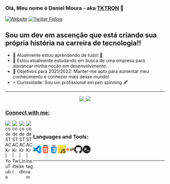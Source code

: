 ### Olá, Meu nome é Daniel Moura - aka [TKTRON][website] 👋

[![Website](https://img.shields.io/website?label=Daniel&style=for-the-badge&url=https%3A%2F%2Fcodestackr.com)](https://www.linkedin.com/in/daniel-moura-728393189/)
[![Twitter Follow](https://img.shields.io/twitter/follow/Tktrongames?color=1DA1D2&logo=twitter&style=for-the-badge)](https://twitter.com/Tktrongames)

## Sou um dev em ascenção que está criando sua própria história na carreira de tecnologia!!

- 🌱 Atualmente estou aprendendo de tudo! 🤣
- 👯 Estou atualmente estudando em busca de uma empresa para alavancar minha noção em desenvolvimento.
- 🥅 Objetivos para 2021/2022: Manter-me apto para aumentar meu conhecimento e conhecer mais desse mundo!
- ⚡ Curiosidade: Sou um profissional em pen spinning 🖋
---
<div align="center">
  <a href="https://github.com/TKTRON44">
  <img height="170em" src="https://github-readme-stats.vercel.app/api?username=TKTRON44&show_icons=true&theme=tokyonight&include_all_commits=true&count_private=true"/>
  <img height="170em" src="https://github-readme-stats.vercel.app/api/top-langs/?username=TKTRON44&layout=compact&langs_count=7&theme=tokyonight"/>
</div>

### Connect with me:

[<img align="left" alt="codeSTACKr | YouTube" width="22px" src="https://cdn.jsdelivr.net/npm/simple-icons@v3/icons/youtube.svg" />][youtube]
[<img align="left" alt="codeSTACKr | Twitter" width="22px" src="https://cdn.jsdelivr.net/npm/simple-icons@v3/icons/twitter.svg" />][twitter]
[<img align="left" alt="codeSTACKr | LinkedIn" width="22px" src="https://cdn.jsdelivr.net/npm/simple-icons@v3/icons/linkedin.svg" />][linkedin]
[<img align="left" alt="codeSTACKr | Instagram" width="22px" src="https://cdn.jsdelivr.net/npm/simple-icons@v3/icons/instagram.svg" />][instagram]

<br />

### Languages and Tools:

[<img align="left" alt="Visual Studio Code" width="26px" src="https://raw.githubusercontent.com/github/explore/80688e429a7d4ef2fca1e82350fe8e3517d3494d/topics/visual-studio-code/visual-studio-code.png" />][webdevplaylist]
[<img align="left" alt="HTML5" width="26px" src="https://raw.githubusercontent.com/github/explore/80688e429a7d4ef2fca1e82350fe8e3517d3494d/topics/html/html.png" />][webdevplaylist]
[<img align="left" alt="CSS3" width="26px" src="https://raw.githubusercontent.com/github/explore/80688e429a7d4ef2fca1e82350fe8e3517d3494d/topics/css/css.png" />][cssplaylist]
[<img align="left" alt="JavaScript" width="26px" src="https://raw.githubusercontent.com/github/explore/80688e429a7d4ef2fca1e82350fe8e3517d3494d/topics/javascript/javascript.png" />][jsplaylist]
[<img align="left" alt="Git" width="26px" src="https://raw.githubusercontent.com/github/explore/80688e429a7d4ef2fca1e82350fe8e3517d3494d/topics/git/git.png" />][webdevplaylist]
[<img align="left" alt="GitHub" width="26px" src="https://raw.githubusercontent.com/github/explore/78df643247d429f6cc873026c0622819ad797942/topics/github/github.png" />][webdevplaylist]
[<img align="left" alt="Terminal" width="26px" src="https://raw.githubusercontent.com/github/explore/80688e429a7d4ef2fca1e82350fe8e3517d3494d/topics/terminal/terminal.png" />][webdevplaylist]

<br />
<br />

---
</details>

[website]: https://codeSTACKr.com
[course]: http://vsCodeHero.com
[twitter]: https://twitter.com/Tktrongames
[youtube]: https://www.youtube.com/channel/UCQY3LKGX3Do6mOnjJ_uwD0g
[instagram]: https://instagram.com/daniel_mouratk?utm_medium=copy_link
[linkedin]: https://www.linkedin.com/in/daniel-moura-728393189/
[webdevplaylist]: https://www.youtube.com/playlist?list=PLkwxH9e_vrAJ0WbEsFA9W3I1W-g_BTsbt
[jsplaylist]: https://www.youtube.com/playlist?list=PLkwxH9e_vrALRJKu7wfXby3MKeflhTu6B
[cssplaylist]: https://www.youtube.com/playlist?list=PLkwxH9e_vrALSdvZuEh6gqQdmDoDIoqz4
[reactplaylist]: https://www.youtube.com/playlist?list=PLkwxH9e_vrAK4TdffpxKY3QGyHCpxFcQ0
